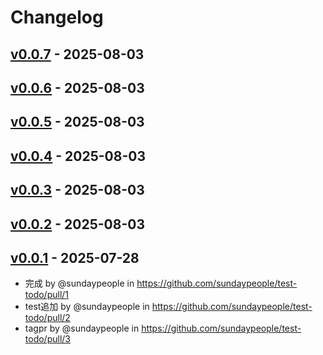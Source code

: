 # Changelog

## [v0.0.7](https://github.com/sundaypeople/test-todo/compare/v0.0.6...v0.0.7) - 2025-08-03

## [v0.0.6](https://github.com/sundaypeople/test-todo/compare/v0.0.5...v0.0.6) - 2025-08-03

## [v0.0.5](https://github.com/sundaypeople/test-todo/compare/v0.0.4...v0.0.5) - 2025-08-03

## [v0.0.4](https://github.com/sundaypeople/test-todo/compare/v0.0.3...v0.0.4) - 2025-08-03

## [v0.0.3](https://github.com/sundaypeople/test-todo/compare/v0.0.2...v0.0.3) - 2025-08-03

## [v0.0.2](https://github.com/sundaypeople/test-todo/compare/v0.0.1...v0.0.2) - 2025-08-03

## [v0.0.1](https://github.com/sundaypeople/test-todo/commits/v0.0.1) - 2025-07-28
- 完成 by @sundaypeople in https://github.com/sundaypeople/test-todo/pull/1
- test追加 by @sundaypeople in https://github.com/sundaypeople/test-todo/pull/2
- tagpr by @sundaypeople in https://github.com/sundaypeople/test-todo/pull/3
